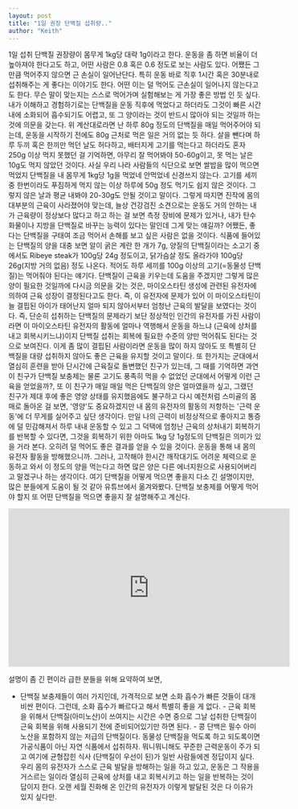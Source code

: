 ```yaml
---
layout: post
title: "1일 권장 단백질 섭취량.."
author: "Keith"
---
```


1일 섭취 단백질 권장량이 몸무게 1kg당 대략 1g이라고 한다. 운동을 좀 하면 비율이 더 높아져야 한다고도 하고, 어떤 사람은 0.8 혹은 0.6 정도로 보는 사람도 있다. 어쨌든 그만큼 먹어주지 않으면 근 손실이 일어난단다. 특히 운동 바로 직후 1시간 혹은 30분내로 섭취해주는 게 좋다는 이야기도 한다. 어떤 이는 덜 먹어도 근손실이 일어나지 않는다고도 한다. 무슨 말이 맞는지는 스스로 먹어가며 실험해보는 게 가장 좋은 방법 인 듯 싶다.
내가 이해하고 경험하기로는 단백질을 운동 직후에 먹었다고 하더라도 그것이 빠른 시간내에 소화되어 흡수되기도 어렵고, 또 그 양이라는 것이 반드시 많아야 되는 것일까 하는 것에 의문을 갖는다. 
위 계산대로라면 난 하루 80g 정도의 단백질을 매일 먹어주어야 되는데, 운동을 시작하기 전에도 80g 근처로 먹은 일은 거의 없는 듯 하다. 살을 뺀다며 하루 두끼 혹은 한끼만 먹던 날도 허다하고, 배터지게 고기를 먹는다고 하더라도 혼자 250g 이상 먹지 못했던 걸 기억하면, 아무리 잘 먹어봐야 50-60g이고, 못 먹는 날은 10g도 먹지 않았던 것이다. 사실 우리 나라 사람들의 식단으로 보면 쌀밥을 많이 먹으면 먹었지 단백질을 내 몸무게 1kg당 1g을 먹었네 안먹었네 신경쓰지 않는다. 고기를 세끼 중 한번이라도 푸짐하게 먹지 않는 이상 하루에 50g 정도 먹기도 쉽지 않은 것이다. 
그렇지 않은 날과 평균 내봐야 20-30g도 안될 것이고 말이다. 그렇게 따지면 진작에 몸의 대부분의 근육이 사라졌어야 맞는데, 늘상 건강검진 소견으로는 운동도 거의 안하는 내가 근육량이 정상보다 많다고 하고 하는 걸 보면 측정 장비에 문제가 있거나, 내가 탄수화물이나 지방을 단백질로 바꾸는 능력이 있다는 말인데 그게 맞는 얘길까?
어쨌든, 좋다는 단백질을 구태여 조금 먹어서 손해를 보고 싶은 사람은 없을 것이다. 식품에 들어있는 단백질의 양을 대충 보면 알이 굵은 계란 한 개가 7g, 양질의 단백질이라는 소고기 중에서도 Ribeye steak가 100g당 24g 정도이고, 닭가슴살 정도 올라가야 100g당 26g(지방 거의 없음) 정도 나온다. 적어도 하루 세끼를 100g 이상의 고기(=동물성 단백질)는 먹어줘야 된다는 얘기다. 
단백질이 근육을 키우는데 도움을 주겠지만 그렇게 많은 양이 필요한 것일까에 다시금 의문을 갖는 것은, 마이오스타틴 생성에 관련된 유전자에 의하여 근육 성장이 결정된다고도 한다. 즉, 이 유전자에 문제가 있어 이 마이오스타틴이 늘 결핍된 아이가 태어난지 얼마 되지 않아서부터 엄청난 근육의 발달을 보였다는 것이다. 즉, 단순히 섭취하는 단백질의 문제라기 보단 정상적인 인간의 유전자를 가진 사람이라면 이 마이오스타틴 유전자의 활동에 얼마나 역행해서 운동을 하느냐 (근육에 상처를 내고 회복시키느냐)이지 단백질 섭취는 회복에 필요한 수준의 양만 먹어줘도 된다는 것으로 보여진다. 이게 좀 많이 결핍된 사람이라면 운동을 많이 하지 않아도 또 특별히 단백질을 대량 섭취하지 않아도 좋은 근육을 유지할 것이고 말이다. 
또 한가지는 군대에서 열심히 훈련을 받아 단시간에 근육질로 돌변했던 친구가 있는데, 그 때를 기억하면 과연 이 친구가 단백질 보충제는 물론 고기도 풍족히 먹을 수 없었던 군대에서 어떻게 이런 근육을 얻었을까?, 또 이 친구가 매일 매일 먹은 단백질의 양은 얼마였을까 싶고, 그랬던 친구가 제대 후에 좋은 영양 상태를 유지했음에도 불구하고 다시 예전처럼 스미골의 몸매로 돌아온 걸 보면, '영양'도 중요하겠지만 내 몸의 유전자의 활동의 저항하는 '근력 운동'에 더 무게를 실어주고 싶단 생각이다.
만일 나의 근력이 비정상적으로 좋아지고 통증에 덜 민감해져서 하루 내내 운동할 수 있고 그 덕택에 엄청난 근육의 상처내기 회복하기를 반복할 수 있다면, 그것을 회복하기 위한 아마도 1kg 당 1g정도의 단백질은 의미가 있을 거라 본다. 오히려 덜 먹어도 좋은 결과를 얻을 수 있을 것이다. 운동을 통해 내 몸의 유전자 활동을 방해했으니까. 그러나, 고작해야 한시간 깨작대기도 어려운 체력으로 운동하고 와서 이 정도의 양을 먹는다고 하면 많은 양은 다른 에너지원으로 사용되어버리고 말겠구나 하는 생각이다. 
여기 단백질을 어떻게 먹으면 좋을지 다소 긴 설명이지만, 많은 분들에게 도움이 될 것 같아 유튜브에서 옮겨와봤다. 단백질 보충제를 어떻게 먹어야 할지 또 어떤 단백질을 먹으면 좋을지 잘 설명해주고 계신다.

<iframe width="560" height="315" src="https://www.youtube.com/embed/CC7W55jIulU" frameborder="0" allowfullscreen=""></iframe>

설명이 좀 긴 편이라 급한 분들을 위해 요약하여 보면,
- 단백질 보충제들이 여러 가지인데, 가격적으로 보면 소화 흡수가 빠른 것들이 대개 비싼 편이다. 그런데, 소화 흡수가 빠르다고 해서 특별히 좋을 게 없다. - 근육 회복을 위해서 단백질(아미노산)이 쓰여지는 시간은 수면 중으로 그날 섭취한 단백질이 근육 회복을 위해 사용되기 전에 준비되어있기만 하면 된다. - 콩 단백은 필수 아미노산을 포함하지 않는 저급의 단백질이다. 동물성 단백질을 먹도록 하고 되도록이면 가공식품이 아닌 자연 식품에서 섭취하자.
뭐니뭐니해도 꾸준한 근력운동이 주가 되고 여기에 균형잡힌 식사 (단백질이 우선이 된)가 일반 사람들에겐 정답이지 싶다. 우리 몸의 유전자가 스스로 근육 발달을 방해하는 일을 하고 있고, 운동은 그 작용을 거스르는 일이라 열심히 근육에 상처를 내고 회복시키고 하는 일을 반복하는 것이 답이지 한다. 오랜 세월 진화해 온 인간의 유전자가 이렇게 발달된 것은 다 이유가 있지 싶다만.

